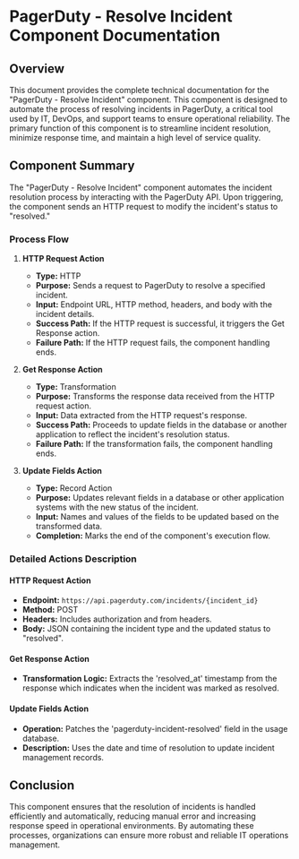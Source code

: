 # PagerDuty - Resolve Incident Component Documentation

## Overview

This document provides the complete technical documentation for the "PagerDuty - Resolve Incident" component. This component is designed to automate the process of resolving incidents in PagerDuty, a critical tool used by IT, DevOps, and support teams to ensure operational reliability. The primary function of this component is to streamline incident resolution, minimize response time, and maintain a high level of service quality.

## Component Summary

The "PagerDuty - Resolve Incident" component automates the incident resolution process by interacting with the PagerDuty API. Upon triggering, the component sends an HTTP request to modify the incident's status to "resolved."

### Process Flow

1. **HTTP Request Action**
   - **Type:** HTTP
   - **Purpose:** Sends a request to PagerDuty to resolve a specified incident.
   - **Input:** Endpoint URL, HTTP method, headers, and body with the incident details.
   - **Success Path:** If the HTTP request is successful, it triggers the Get Response action.
   - **Failure Path:** If the HTTP request fails, the component handling ends.

2. **Get Response Action**
   - **Type:** Transformation
   - **Purpose:** Transforms the response data received from the HTTP request action.
   - **Input:** Data extracted from the HTTP request's response.
   - **Success Path:** Proceeds to update fields in the database or another application to reflect the incident's resolution status.
   - **Failure Path:** If the transformation fails, the component handling ends.

3. **Update Fields Action**
   - **Type:** Record Action
   - **Purpose:** Updates relevant fields in a database or other application systems with the new status of the incident.
   - **Input:** Names and values of the fields to be updated based on the transformed data.
   - **Completion:** Marks the end of the component's execution flow.

### Detailed Actions Description

#### HTTP Request Action
  - **Endpoint:** `https://api.pagerduty.com/incidents/{incident_id}`
  - **Method:** POST
  - **Headers:** Includes authorization and from headers.
  - **Body:** JSON containing the incident type and the updated status to "resolved".

#### Get Response Action
  - **Transformation Logic:** Extracts the 'resolved_at' timestamp from the response which indicates when the incident was marked as resolved.

#### Update Fields Action
  - **Operation:** Patches the 'pagerduty-incident-resolved' field in the usage database.
  - **Description:** Uses the date and time of resolution to update incident management records.

## Conclusion

This component ensures that the resolution of incidents is handled efficiently and automatically, reducing manual error and increasing response speed in operational environments. By automating these processes, organizations can ensure more robust and reliable IT operations management.

